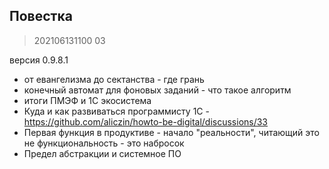 

## Повестка

> 202106131100 03

версия 0.9.8.1

* от евангелизма до сектанства - где грань
* конечный автомат для фоновых заданий - что такое алгоритм
* итоги ПМЭФ и 1С экосистема
* Куда и как развиваться программисту 1С - https://github.com/aliczin/howto-be-digital/discussions/33
* Первая функция в продуктиве - начало "реальности", читающий это не функциональность - это набросок
* Предел абстракции и системное ПО

